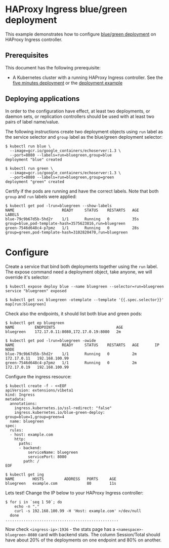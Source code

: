 # HAProxy Ingress blue/green deployment

This example demonstrates how to configure
[blue/green deployment](https://www.martinfowler.com/bliki/BlueGreenDeployment.html)
on HAProxy Ingress controller.

## Prerequisites

This document has the following prerequisite:

* A Kubernetes cluster with a running HAProxy Ingress controller. See the [five minutes deployment](/examples/setup-cluster.md#five-minutes-deployment) or the [deployment example](/examples/deployment)

## Deploying applications

In order to the configuration have effect, at least two deployments, or daemon sets, or replication
controllers should be used with at least two pairs of label name/value.

The following instructions create two deployment objects using `run` label as the service selector
and `group` label as the blue/green deployment selector:

```
$ kubectl run blue \
  --image=gcr.io/google_containers/echoserver:1.3 \
  --port=8080 --labels=run=bluegreen,group=blue
deployment "blue" created

$ kubectl run green \
  --image=gcr.io/google_containers/echoserver:1.3 \
  --port=8080 --labels=run=bluegreen,group=green
deployment "green" created
```

Certify if the pods are running and have the correct labels. Note that both `group` and `run`
labels were applied:

```
$ kubectl get pod -lrun=bluegreen --show-labels
NAME                     READY     STATUS    RESTARTS   AGE       LABELS
blue-79c9b67d5b-5hd2r    1/1       Running   0          35s       group=blue,pod-template-hash=3575623816,run=bluegreen
green-7546d648c4-p7pmz   1/1       Running   0          28s       group=green,pod-template-hash=3102820470,run=bluegreen
```

# Configure

Create a service that bind both deployments together using the `run` label. The expose command need
a deployment object, take anyone, we will override it's selector:

```
$ kubectl expose deploy blue --name bluegreen --selector=run=bluegreen
service "bluegreen" exposed

$ kubectl get svc bluegreen -otemplate --template '{{.spec.selector}}'
map[run:bluegreen]
```

Check also the endpoints, it should list both blue and green pods:

```
$ kubectl get ep bluegreen
NAME         ENDPOINTS                           AGE
bluegreen    172.17.0.11:8080,172.17.0.19:8080   2m

$ kubectl get pod -lrun=bluegreen -owide
NAME                     READY     STATUS    RESTARTS   AGE       IP            NODE
blue-79c9b67d5b-5hd2r    1/1       Running   0          2m        172.17.0.11   192.168.100.99
green-7546d648c4-p7pmz   1/1       Running   0          2m        172.17.0.19   192.168.100.99
```

Configure the ingress resource:

```
$ kubectl create -f - <<EOF
apiVersion: extensions/v1beta1
kind: Ingress
metadata:
  annotations:
    ingress.kubernetes.io/ssl-redirect: "false"
    ingress.kubernetes.io/blue-green-deploy: group=blue=1,group=green=4
  name: bluegreen
spec:
  rules:
  - host: example.com
    http:
      paths:
      - backend:
          serviceName: bluegreen
          servicePort: 8080
        path: /
EOF
```

```
$ kubectl get ing
NAME        HOSTS         ADDRESS   PORTS     AGE
bluegreen   example.com             80        11s
```

Lets test! Change the IP below to your HAProxy Ingress controller:

```
$ for i in `seq 1 50`; do
    echo -n "."
    curl -s 192.168.100.99 -H 'Host: example.com' >/dev/null
  done
..................................................
```

Now check `<ingress-ip>:1936` - the stats page has a `<namespace>-bluegreen-8080` card
with backend stats. The column Session/Total should have about 20% of the deployments
on one endpoint and 80% on another.
